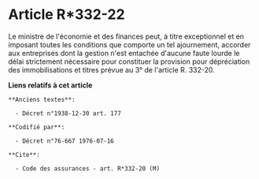 # Article R*332-22

Le ministre de l'économie et des finances peut, à titre exceptionnel et en imposant toutes les conditions que comporte un tel
ajournement, accorder aux entreprises dont la gestion n'est entachée d'aucune faute lourde le délai strictement nécessaire
pour constituer la provision pour dépréciation des immobilisations et titres prévue au 3° de l'article R. 332-20.

**Liens relatifs à cet article**

	**Anciens textes**:

	  - Décret n°1938-12-30 art. 177

	**Codifié par**:

	  - Décret n°76-667 1976-07-16

	**Cite**:

	  - Code des assurances - art. R*332-20 (M)
